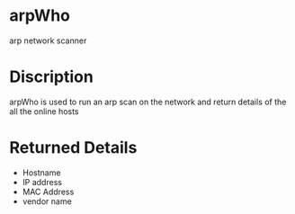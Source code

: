 # arpWho
arp network scanner

# Discription
arpWho is used to run an arp scan on the network and return details of the all the online hosts

# Returned Details
* Hostname 
* IP address 
* MAC Address
* vendor name
